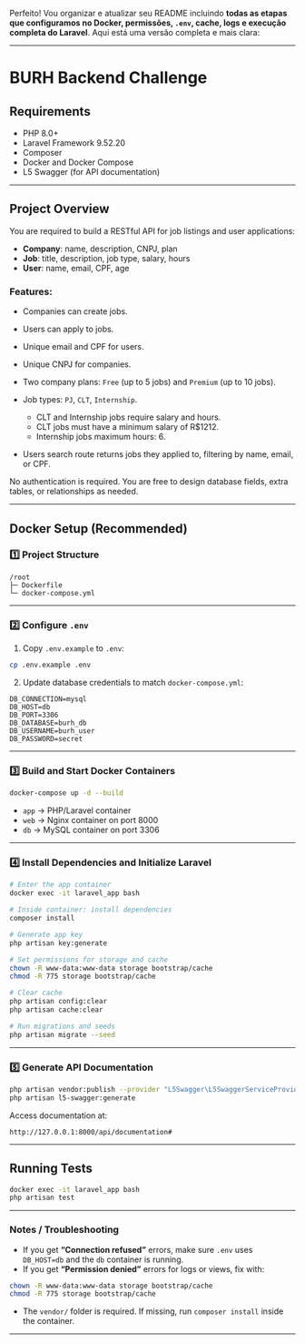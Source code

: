 Perfeito! Vou organizar e atualizar seu README incluindo **todas as etapas que configuramos no Docker, permissões, `.env`, cache, logs e execução completa do Laravel**. Aqui está uma versão completa e mais clara:

---

# BURH Backend Challenge

## Requirements

* PHP 8.0+
* Laravel Framework 9.52.20
* Composer
* Docker and Docker Compose
* L5 Swagger (for API documentation)

---

## Project Overview

You are required to build a RESTful API for job listings and user applications:

* **Company**: name, description, CNPJ, plan
* **Job**: title, description, job type, salary, hours
* **User**: name, email, CPF, age

### Features:

* Companies can create jobs.
* Users can apply to jobs.
* Unique email and CPF for users.
* Unique CNPJ for companies.
* Two company plans: `Free` (up to 5 jobs) and `Premium` (up to 10 jobs).
* Job types: `PJ`, `CLT`, `Internship`.

  * CLT and Internship jobs require salary and hours.
  * CLT jobs must have a minimum salary of R\$1212.
  * Internship jobs maximum hours: 6.
* Users search route returns jobs they applied to, filtering by name, email, or CPF.

No authentication is required. You are free to design database fields, extra tables, or relationships as needed.

---

## Docker Setup (Recommended)

### 1️⃣ Project Structure

```
/root
├─ Dockerfile
└─ docker-compose.yml
```

---

### 2️⃣ Configure `.env`

1. Copy `.env.example` to `.env`:

```bash
cp .env.example .env
```

2. Update database credentials to match `docker-compose.yml`:

```env
DB_CONNECTION=mysql
DB_HOST=db
DB_PORT=3306
DB_DATABASE=burh_db
DB_USERNAME=burh_user
DB_PASSWORD=secret
```

---

### 3️⃣ Build and Start Docker Containers

```bash
docker-compose up -d --build
```

* `app` → PHP/Laravel container
* `web` → Nginx container on port 8000
* `db` → MySQL container on port 3306

---

### 4️⃣ Install Dependencies and Initialize Laravel

```bash
# Enter the app container
docker exec -it laravel_app bash

# Inside container: install dependencies
composer install

# Generate app key
php artisan key:generate

# Set permissions for storage and cache
chown -R www-data:www-data storage bootstrap/cache
chmod -R 775 storage bootstrap/cache

# Clear cache
php artisan config:clear
php artisan cache:clear

# Run migrations and seeds
php artisan migrate --seed
```

---

### 5️⃣ Generate API Documentation

```bash
php artisan vendor:publish --provider "L5Swagger\L5SwaggerServiceProvider"
php artisan l5-swagger:generate
```

Access documentation at:

```
http://127.0.0.1:8000/api/documentation#
```

---

## Running Tests

```bash
docker exec -it laravel_app bash
php artisan test
```

---

### Notes / Troubleshooting

* If you get **“Connection refused”** errors, make sure `.env` uses `DB_HOST=db` and the `db` container is running.
* If you get **“Permission denied”** errors for logs or views, fix with:

```bash
chown -R www-data:www-data storage bootstrap/cache
chmod -R 775 storage bootstrap/cache
```

* The `vendor/` folder is required. If missing, run `composer install` inside the container.

---

